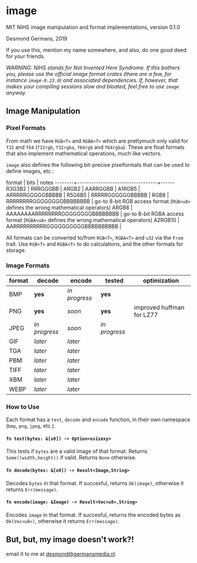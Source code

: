 # image

MIT NIHS image manipulation and format implementations, version 0.1.0

Desmond Germans, 2019

If you use this, mention my name somewhere, and also, do one good deed for your friends.

*WARNING: NIHS stands for Not Invented Here Syndrome. If this bothers you, please use the official image format crates (there are a few, for instance `image-0.23.0`) and associated dependencies. If, however, that makes your compiling sessions slow and bloated, feel free to use `image` anyway.*

## Image Manipulation

### Pixel Formats

From math we have `RGB<T>` and `RGBA<T>` which are prettymuch only valid for `f32` and `f64` (`f32rgb`, `f32rgba`, `f64rgb` and `f64rgba`). These are float formats that also implement mathematical operations, much like vectors.

`image` also defines the following bit-precise pixelformats that can be used to define images, etc.:

format  | bits                             | notes
--------+----------------------------------+------
R3G3B2  | RRRGGGBB                         |
ARGB2   | AARRGGBB                         |
A1RGB5  | ARRRRRGGGGGBBBBB                 |
R5G6B5  | RRRRRGGGGGGBBBBB                 |
RGB8    | RRRRRRRRGGGGGGGGBBBBBBBB         | go-to 8-bit RGB access format (`RGB<u8>` defines the wrong mathematical operators)
ARGB8   | AAAAAAAARRRRRRRRGGGGGGGGBBBBBBBB | go-to 8-bit RGBA access format (`RGBA<u8>` defines the wrong mathematical operators)
A2RGB10 | AARRRRRRRRRRGGGGGGGGGGBBBBBBBBBB |

All formats can be converted to/from `RGB<T>`, `RGBA<T>` and `u32` via the `From` trait. Use `RGB<T>` and `RGBA<T>` to do calculations, and the other formats for storage.

### Image Formats

format | decode         | encode        | tested        | optimization
-------|----------------|---------------|---------------|-------------
BMP    | **yes**        | *in progress* | **yes**       |
PNG    | **yes**        | *soon*        | **yes**       | improved huffman for LZ77
JPEG   | *in progress*  | *soon*        | *in progress* |
GIF    | *later*        | *later*       |               |
TGA    | *later*        | *later*       |               |
PBM    | *later*        | *later*       |               |
TIFF   | *later*        | *later*       |               |
XBM    | *later*        | *later*       |               |
WEBP   | *later*        | *later*       |               |

### How to Use

Each format has a `test`, `decode` and `encode` function, in their own namespace (`bmp`, `png`, `jpeg`, etc.).

#### `fn test(bytes: &[u8]) -> Option<usizexy>`

This tests if `bytes` are a valid image of that format. Returns `Some((width,height))` if valid. Returns `None` otherwise.

#### `fn decode(bytes: &[u8]) -> Result<Image,String>`

Decodes `bytes` in that format. If succesful, returns `Ok(image)`, otherwise it returns `Err(message)`.

#### `fn encode(image: &Image) -> Result<Vec<u8>,String>`

Encodes `image` in that format. If succesful, returns the encoded bytes as `Ok(Vec<u8>)`, otherwise it returns `Err(message)`.

## But, but, my image doesn't work?!

email it to me at desmond@germansmedia.nl
